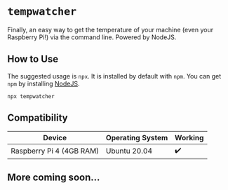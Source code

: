 # `tempwatcher`

Finally, an easy way to get the temperature of your machine (even your Raspberry Pi!) via the command line. Powered by NodeJS.

## How to Use

The suggested usage is `npx`. It is installed by default with `npm`. You can get `npm` by installing [NodeJS](https://nodejs.org/en/).

```
npx tempwatcher
```

## Compatibility

| Device                   | Operating System | Working |
| ------------------------ | ---------------- | ------- |
| Raspberry Pi 4 (4GB RAM) | Ubuntu 20.04     | ✔️      |

## More coming soon...
